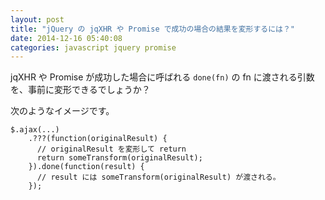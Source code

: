 ```yaml
---
layout: post
title: "jQuery の jqXHR や Promise で成功の場合の結果を変形するには？"
date: 2014-12-16 05:40:08
categories: javascript jquery promise
---
```

<p>jqXHR や Promise が成功した場合に呼ばれる <code>done(fn)</code> の fn に渡される引数を、事前に変形できるでしょうか？</p>

<p>次のようなイメージです。</p>

<pre><code>$.ajax(...)
    .???(function(originalResult) {
      // originalResult を変形して return
      return someTransform(originalResult);
    }).done(function(result) {
      // result には someTransform(originalResult) が渡される。
    });
</code></pre>
